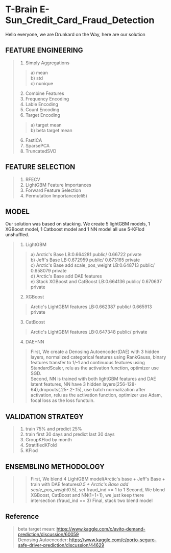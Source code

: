# T-Brain E-Sun_Credit_Card_Fraud_Detection  
Hello everyone, we are Drunkard on the Way, here are our solution  

## FEATURE ENGINEERING  
>1. Simply Aggregations  
 >>a) mean  
 >>b) std  
 >>c) nunique  
>2. Combine Features
>2. Frequency Encoding  
>3. Lable Encoding  
>4. Count Encoding  
>5. Target Encoding  
 >>a) target mean  
 >>b) beta target mean  
>6. FastICA  
>7. SparsePCA  
>8. TruncatedSVD

## FEATURE SELECTION  
>1. RFECV  
>2. LightGBM Feature Importances  
>3. Forward Feature Selection  
>4. Permutation Importance(eli5)  

## MODEL  
Our solution was based on stacking. We create 5 lightGBM models, 1 XGBoost model, 1 Catboost model and 1 NN model all use 5-KFlod unshuffled.  
>1. LightGBM  
  >>a) Arctic's Base                                   LB:0.664281 public/ 0.66722 private  
  >>b) Jeff's Base                                     LB:0.672959 public/ 0.673165 private  
  >>c) Arctic's Base add scale_pos_weight              LB:0.648713 public/ 0.658079 private  
  >>d) Arctic's Base add DAE features  
  >>e) Stack XGBoost and CatBoost                      LB:0.664136 public/ 0.670637 private  
>2. XGBoost  
  >>Arctic's LightGBM features                         LB:0.662387 public/ 0.665913 private  
>3. CatBoost  
  >>Arctic's LightGBM features                         LB:0.647348 public/ private  
>4. DAE+NN  
  >>First, We create a Denosing Autoencoder(DAE) with 3 hidden layers, normalized categorical features using RankGauss, binary features transfer to 1/-1 and continuous features using StandardScaler, relu as the activation function, optimizer use SGD.  
  >>Second, NN is trained with both lightGBM features and DAE latent features, NN have 3 hidden layers(256-128-64),dropouts(.25-.2-.15), use batch normalization after activation, relu as the activation function, optimizer use Adam, focal loss as the loss functuin.  

## VALIDATION STRATEGY  
>1. train 75% and predict 25%  
>2. train first 30 days and predict last 30 days  
>3. GroupKFlod by month  
>4. StratifiedKFold  
>5. KFlod  

## ENSEMBLING METHODOLOGY  
>>First, We blend 4 LightGBM model(Arctic's base + Jeff's Base + train with DAE features*0.5 + Arctic's Base add scale_pos_weight*0.5), set fraud_ind >= 1 to 1
>>Second, We blend XGBoost, CatBoost and NN(1+1+1), we just keep there intersection (fraud_ind == 3)
>>Final, stack two blend model


## Reference
> beta target mean: https://www.kaggle.com/c/avito-demand-prediction/discussion/60059  
> Denosing Autoencoder: https://www.kaggle.com/c/porto-seguro-safe-driver-prediction/discussion/44629  

